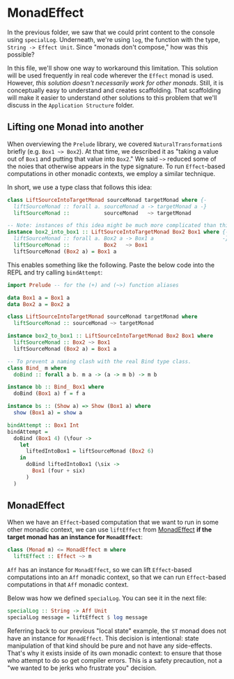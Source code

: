 # MonadEffect

In the previous folder, we saw that we could print content to the console using `specialLog`. Underneath, we're using `log`, the function with the type, `String -> Effect Unit`. Since "monads don't compose," how was this possible?

In this file, we'll show one way to workaround this limitation. This solution will be used frequently in real code wherever the `Effect` monad is used. However, _this solution doesn't necessarily work for other monads_. Still, it is conceptually easy to understand and creates scaffolding. That scaffolding will make it easier to understand other solutions to this problem that we'll discuss in the `Application Structure` folder.

## Lifting one Monad into another

When overviewing the `Prelude` library, we covered `NaturalTransformation`s briefly (e.g. `Box1 ~> Box2`). At that time, we described it as "taking a value out of `Box1` and putting that value into `Box2`." We said `~>` reduced some of the noies that otherwise appears in the type signature. To run `Effect`-based computations in other monadic contexts, we employ a similar technique.

In short, we use a type class that follows this idea:
```purescript
class LiftSourceIntoTargetMonad sourceMonad targetMonad where {-
  liftSourceMonad :: forall a. sourceMonad a -> targetMonad a -}
  liftSourceMonad ::           sourceMonad   ~> targetMonad

-- Note: instances of this idea might be much more complicated than this one
instance box2_into_box1 :: LiftSourceIntoTargetMonad Box2 Box1 where {-
  liftSourceMonad :: forall a. Box2 a -> Box1 a                      -}
  liftSourceMonad ::           Box2   ~> Box1
  liftSourceMonad (Box2 a) = Box1 a
```
This enables something like the following. Paste the below code into the REPL and try calling `bindAttempt`:
```purescript
import Prelude -- for the (+) and (~>) function aliases

data Box1 a = Box1 a
data Box2 a = Box2 a

class LiftSourceIntoTargetMonad sourceMonad targetMonad where
  liftSourceMonad :: sourceMonad ~> targetMonad

instance box2_to_box1 :: LiftSourceIntoTargetMonad Box2 Box1 where
  liftSourceMonad :: Box2 ~> Box1
  liftSourceMonad (Box2 a) = Box1 a

-- To prevent a naming clash with the real Bind type class.
class Bind_ m where
  doBind :: forall a b. m a -> (a -> m b) -> m b

instance bb :: Bind_ Box1 where
  doBind (Box1 a) f = f a

instance bs :: (Show a) => Show (Box1 a) where
  show (Box1 a) = show a

bindAttempt :: Box1 Int
bindAttempt =
  doBind (Box1 4) (\four ->
    let
      liftedIntoBox1 = liftSourceMonad (Box2 6)
    in
      doBind liftedIntoBox1 (\six ->
        Box1 (four + six)
      )
  )
```

## MonadEffect

When we have an `Effect`-based computation that we want to run in some other monadic context, we can use `liftEffect` from [MonadEffect](https://pursuit.purescript.org/packages/purescript-effect/2.0.0/docs/Effect.Class#v:liftEffect) **if the target monad has an instance for `MonadEffect`**:

```purescript
class (Monad m) <= MonadEffect m where
  liftEffect :: Effect ~> m
```

`Aff` has an instance for `MonadEffect`, so we can lift `Effect`-based computations into an `Aff` monadic context, so that we can run `Effect`-based computations in that `Aff` monadic context.

Below was how we defined `specialLog`. You can see it in the next file:
```purescript
specialLog :: String -> Aff Unit
specialLog message = liftEffect $ log message
```

Referring back to our previous "local state" example, the `ST` monad does not have an instance for `MonadEffect`. This decision is intentional: state manipulation of that kind should be pure and not have any side-effects. That's why it exists inside of its own monadic context: to ensure that those who attempt to do so get compiler errors. This is a safety precaution, not a "we wanted to be jerks who frustrate you" decision.
